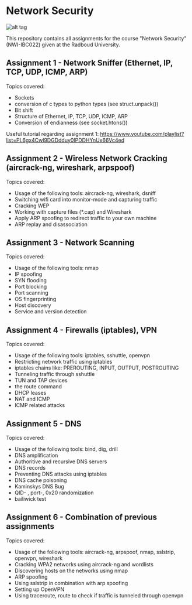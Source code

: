 # Network Security

![alt tag](https://imgs.xkcd.com/comics/network.png)

This repository contains all assignments for the course "Network Security" (NWI-IBC022) given at the Radboud University.

## Assignment 1 - Network Sniffer (Ethernet, IP, TCP, UDP, ICMP, ARP)

Topics covered:

* Sockets
* conversion of c types to python types (see struct.unpack()) 
* Bit shift
* Structure of Ethernet, IP, TCP, UDP, ICMP, ARP
* Conversion of endianness (see socket.htons())

Useful tutorial regarding assignment 1: https://www.youtube.com/playlist?list=PL6gx4Cwl9DGDdduy0IPDDHYnUx66Vc4ed


## Assignment 2 - Wireless Network Cracking (aircrack-ng, wireshark, arpspoof)

Topics covered:

* Usage of the following tools: aircrack-ng, wireshark, dsniff
* Switching wifi card into monitor-mode and capturing traffic
* Cracking WEP
* Working with capture files (*.cap) and Wireshark
* Apply ARP spoofing to redirect traffic to your own machine
* ARP replay and disassociation

## Assignment 3 - Network Scanning

Topics covered:

* Usage of the following tools: nmap
* IP spoofing
* SYN flooding
* Port blocking
* Port scanning
* OS fingerprinting
* Host discovery
* Service and version detection

## Assignment 4 - Firewalls (iptables), VPN

Topics covered:

* Usage of the following tools: iptables, sshuttle, openvpn
* Restricting network traffic using iptables
* iptables chains like: PREROUTING, INPUT, OUTPUT, POSTROUTING
* Tunneling traffic through sshuttle
* TUN and TAP devices
* the route command
* DHCP leases
* NAT and ICMP
* ICMP related attacks

## Assignment 5 - DNS

Topics covered:

* Usage of the following tools: bind, dig, drill
* DNS amplification
* Authoritive and recursive DNS servers
* DNS records
* Preventing DNS attacks using iptables
* DNS cache poisoning
* Kaminskys DNS Bug
* QID- , port-, 0x20 randomization
* bailiwick test

## Assignment 6 - Combination of previous assignments

Topics covered:

* Usage of the following tools: aircrack-ng, arpspoof, nmap, sslstrip, openvpn, wireshark
* Cracking WPA2 networks using aircrack-ng and wordlists
* Discovering hosts on the networks using nmap
* ARP spoofing
* Using sslstrip in combination with arp spoofing
* Setting up OpenVPN
* Using traceroute, route to check if traffic is tunneled through openvpn


